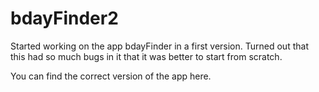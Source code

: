 # bdayFinder2

Started working on the app bdayFinder in a first version. Turned out that this had so much bugs in it that it was better to start from scratch.

You can find the correct version of the app here.
